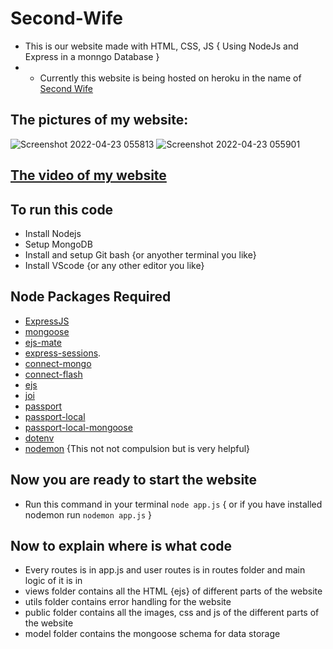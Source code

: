 # Second-Wife

* This is our website made with HTML, CSS, JS { Using NodeJs and Express in a monngo Database }
* * Currently this website is being hosted on heroku in the name of [Second Wife](https://stark-refuge-87058.herokuapp.com/)

## The pictures of my website:

![Screenshot 2022-04-23 055813](https://user-images.githubusercontent.com/96655163/164838652-78235b76-a2ac-47ca-a5e4-2a6c7799a7fa.png)
![Screenshot 2022-04-23 055901](https://user-images.githubusercontent.com/96655163/164838657-cad2ba8c-121c-4d84-8f50-6730a83bf973.png)

## [The video of my website](https://drive.google.com/file/d/13k6j24KLy0C9wtNaOU5nv8k6K0uAdQft/view?usp=sharing)


## To run this code

* Install Nodejs
* Setup MongoDB
* Install and setup Git bash {or anyother terminal you like}
* Install VScode {or any other editor you like}

## Node Packages Required

* [ExpressJS](https://expressjs.com/)
* [mongoose](https://mongoosejs.com/)
* [ejs-mate](https://www.npmjs.com/package/ejs-mate)
* [express-sessions](https://www.npmjs.com/package/express-session).
* [connect-mongo](https://www.npmjs.com/package/connect-mongo)
* [connect-flash](https://www.npmjs.com/package/connect-flash)
* [ejs](https://www.npmjs.com/package/ejs)
* [joi](https://www.npmjs.com/package/joi)
* [passport](https://www.npmjs.com/package/passport)
* [passport-local](https://www.npmjs.com/package/passport-local)
* [passport-local-mongoose](https://www.npmjs.com/package/passport-local-mongoose)
* [dotenv](https://www.npmjs.com/package/dotenv)
* [nodemon](https://www.npmjs.com/package/nodemon) {This not not compulsion but is very helpful}

## **Now you are ready to start the website**
* Run this command in your terminal `node app.js` { or if you have installed nodemon run `nodemon app.js` }

## Now to explain where is what code

* Every routes is in app.js and user routes is in routes folder and main logic of it is in 
* views folder contains all the HTML {ejs} of different parts of the website
* utils folder contains error handling for the website
* public folder contains all the images, css and js of the different parts of the website
* model folder contains the mongoose schema for data storage
